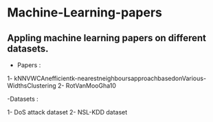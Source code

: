 # Machine-Learning-papers

## Appling machine learning papers on different datasets.

- Papers :

1- kNNVWCAnefficientk-nearestneighboursapproachbasedonVarious-WidthsClustering
2- RotVanMooGha10

-Datasets :

1- DoS attack dataset
2- NSL-KDD dataset
